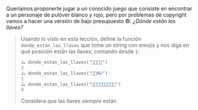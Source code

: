 Queríamos proponerte jugar a un conocido juego que consiste en encontrar a un personaje de pulóver blanco y rojo, pero por problemas de copyright vamos a hacer una versión de bajo presupuesto :copyright:: _¿Dónde están las llaves?_

> Usando lo visto en esta lección, define la función `donde_estan_las_llaves` que tome un string con emojis y nos diga en qué posición están las llaves, contando desde `1`: 
> 
> ```python
> ム donde_estan_las_llaves("🌂🐍🔑👛")
> 3
> ム donde_estan_las_llaves("🔑🔥👓")
> 1
> ム donde_estan_las_llaves("🍪🍪🍪🍪🍪🍪🍪🔑🧉")
> 8
> ```
> 
> Considera que las llaves _siempre_ están.  


